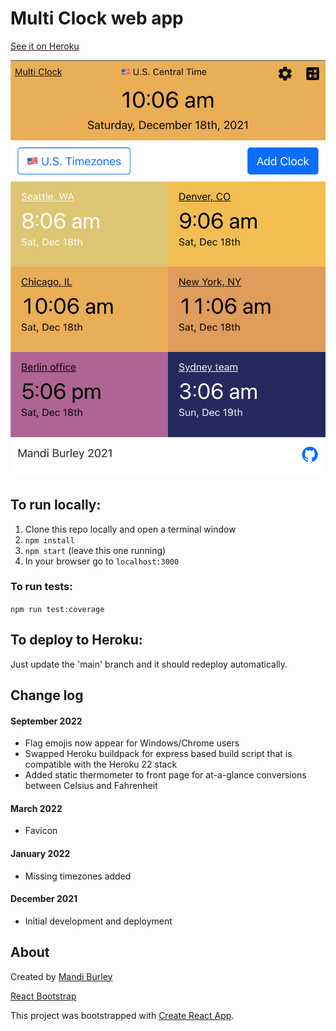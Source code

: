 # Multi Clock web app

[See it on Heroku](https://lotsa-clocks.herokuapp.com/)

<img src="https://github.com/manderly/multi-clock/blob/main/screenshots/december-2021.png" width="600">

## To run locally:

1. Clone this repo locally and open a terminal window
2. ```npm install```
3. ```npm start``` (leave this one running)
4. In your browser go to ```localhost:3000```

### To run tests:

```npm run test:coverage```

## To deploy to Heroku:

Just update the 'main' branch and it should redeploy automatically.

## Change log

#### September 2022
* Flag emojis now appear for Windows/Chrome users
* Swapped Heroku buildpack for express based build script that is compatible with the Heroku 22 stack 
* Added static thermometer to front page for at-a-glance conversions between Celsius and Fahrenheit 

#### March 2022
* Favicon

#### January 2022
* Missing timezones added

#### December 2021
* Initial development and deployment

## About

Created by [Mandi Burley](https://majoh.dev)

[React Bootstrap](https://react-bootstrap.github.io/getting-started/introduction/)

This project was bootstrapped with [Create React App](https://github.com/facebook/create-react-app).

